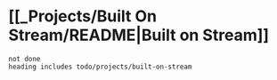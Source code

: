# [[_Projects/Built On Stream/README|Built on Stream]]

```tasks
not done
heading includes todo/projects/built-on-stream
```

